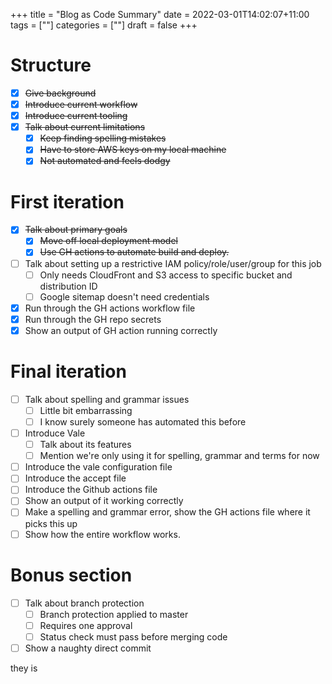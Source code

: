 +++
title = "Blog as Code Summary"
date = 2022-03-01T14:02:07+11:00
tags = [""]
categories = [""]
draft = false
+++

# Structure

- [x] ~~Give background~~
- [x] ~~Introduce current workflow~~
- [x] ~~Introduce current tooling~~
- [x] ~~Talk about current limitations~~
    - [x] ~~Keep finding spelling mistakes~~
    - [x] ~~Have to store AWS keys on my local machine~~
    - [x] ~~Not automated and feels dodgy~~

# First iteration

- [x] ~~Talk about primary goals~~
    - [x] ~~Move off local deployment model~~
    - [x] ~~Use GH actions to automate build and deploy.~~

- [ ] Talk about setting up a restrictive IAM policy/role/user/group for this job
    - [ ] Only needs CloudFront and S3 access to specific bucket and distribution ID
    - [ ] Google sitemap doesn't need credentials

- [x] Run through the GH actions workflow file
- [x] Run through the GH repo secrets
- [x] Show an output of GH action running correctly

# Final iteration

- [ ] Talk about spelling and grammar issues
    - [ ] Little bit embarrassing
    - [ ] I know surely someone has automated this before
- [ ] Introduce Vale
    - [ ] Talk about its features
    - [ ] Mention we're only using it for spelling, grammar and terms for now
- [ ] Introduce the vale configuration file
- [ ] Introduce the accept file
- [ ] Introduce the Github actions file
- [ ] Show an output of it working correctly
- [ ] Make a spelling and grammar error, show the GH actions file where it picks this up
- [ ] Show how the entire workflow works.

# Bonus section

- [ ] Talk about branch protection
    - [ ] Branch protection applied to master
    - [ ] Requires one approval
    - [ ] Status check must pass before merging code
- [ ] Show a naughty direct commit

they is
